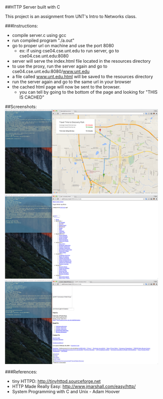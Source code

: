 ##HTTP Server built with C

This project is an assignment from UNT's Intro to Networks class.

###Instructions:
* compile server.c using gcc
* run compiled program "./a.out"
* go to proper url on machine and use the port 8080
	* ex: if using cse04.cse.unt.edu to run server, go to cse04.cse.unt.edu:8080
* server will serve the index.html file located in the resources directory
* to use the proxy, run the server again and go to cse04.cse.unt.edu:8080/www.unt.edu
* a file called www.unt.edu.html will be saved to the resources directory
* run the server again and go to the same url in your browser
* the cached html page will now be sent to the browser. 
	* you can tell by going to the bottom of the page and looking for "THIS IS CACHED"

##Screenshots:
![alt tag](https://raw.githubusercontent.com/caseycarroll42/simpleCserver/master/serve.index.file.png)
![alt tag](https://raw.githubusercontent.com/caseycarroll42/simpleCserver/master/cache.site.from.webserver.png)
![alt tag](https://raw.githubusercontent.com/caseycarroll42/simpleCserver/master/serving.cached.file.png)


###References:
* tiny HTTPD: http://tinyhttpd.sourceforge.net
* HTTP Made Really Easy: http://www.jmarshall.com/easy/http/
* System Programming with C and Unix - Adam Hoover
